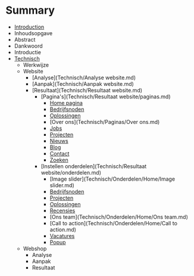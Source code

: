 # Summary

* [Introduction](README.md)
* Inhoudsopgave
* Abstract
* Dankwoord
* Introductie
* [Technisch](technisch.md)
  * Werkwijze
  * Website
    * [Analyse](Technisch/Analyse website.md)
    * [Aanpak](Technisch/Aanpak website.md)
    * [Resultaat](Technisch/Resultaat website.md)
      * [Pagina's](Technisch/Resultaat website/paginas.md)
        * [Home pagina](Technisch/Paginas/Home.md)
        * [Bedrijfsnoden](Technisch/Paginas/Bedrijfsnoden.md)
        * [Oplossingen](Technisch/Paginas/Oplossingen.md)
        * [Over ons](Technisch/Paginas/Over ons.md)
        * [Jobs](Technisch/Paginas/Jobs.md)
        * [Projecten](Technisch/Paginas/Projecten.md)
        * [Nieuws](Technisch/Paginas/Nieuws.md)
        * [Blog](Technisch/Paginas/Blog.md)
        * [Contact](Technisch/Paginas/Contact.md)
        * [Zoeken](Technisch/Paginas/Zoeken.md)
      * [Instellen onderdelen](Technisch/Resultaat website/onderdelen.md)
        * [Image slider](Technisch/Onderdelen/Home/Image slider.md)
        * [Bedrijfsnoden](Technisch/Onderdelen/Home/Bedrijfsnoden.md)
        * [Projecten](Technisch/Onderdelen/Home/Projecten.md)
        * [Oplossingen](Technisch/Onderdelen/Home/Oplossingen.md)
        * [Recensies](Technisch/Onderdelen/Home/Recensies.md)
        * [Ons team](Technisch/Onderdelen/Home/Ons team.md)
        * [Call to action](Technisch/Onderdelen/Home/Call to action.md)
        * [Vacatures](Technisch/Onderdelen/Home/Vacatures.md)
        * [Popup](Technisch/Onderdelen/Home/Popup.md)
  * Webshop
    * Analyse
    * Aanpak
    * Resultaat

